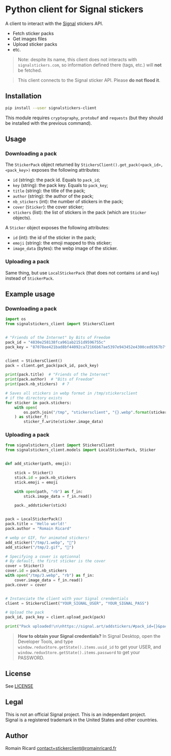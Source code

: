 # Python client for Signal stickers

A client to interact with the [Signal](https://signal.org/) stickers API.

+ Fetch sticker packs
+ Get images files
+ Upload sticker packs
+ etc.


> Note: despite its name, this client does not interacts with
> `signalstickers.com`, so information defined there (tags, etc.) will **not**
> be fetched.

> This client connects to the Signal sticker API. Please **do not flood it**.

## Installation

```bash
pip install --user signalstickers-client
```

This module requires `cryptography`, `protobuf` and `requests` (but they should
be installed with the previous command).
 
## Usage

### Downloading a pack
The `StickerPack` object returned by `StickersClient().get_pack(<pack_id>,
<pack_key>)` exposes the following attributes:

+ `id` (string): the pack id. Equals to `pack_id`;
+ `key` (string): the pack key. Equals to `pack_key`;
+ `title` (string): the title of the pack;
+ `author` (string): the author of the pack;
+ `nb_stickers` (int): the number of stickers in the pack;
+ `cover` (`Sticker`): the cover sticker;
+ `stickers` (list): the list of stickers in the pack (which are `Sticker`
  objects).


A `Sticker` object exposes the following attributes:

+ `id` (int): the id of the sticker in the pack;
+ `emoji` (string): the emoji mapped to this sticker;
+ `image_data` (bytes): the webp image of the sticker.


### Uploading a pack

Same thing, but use `LocalStickerPack` (that does not contains `id` and `key`)
instead of `StickerPack`.

## Example usage

### Downloading a pack

```python
import os
from signalstickers_client import StickersClient


# "Friends of the Internet" by Bits of Freedom
pack_id = "4830e258138fca961ab2151d9596755c"
pack_key = "87078ee421bad8bf44092ca72166b67ae5397e943452e4300ced9367b7f6a1a1"


client = StickersClient()
pack = client.get_pack(pack_id, pack_key)

print(pack.title)  # "Friends of the Internet"
print(pack.author)  # "Bits of Freedom"
print(pack.nb_stickers)  # 7

# Saves all stickers in webp format in /tmp/stickersclient
# if the directory exists
for sticker in pack.stickers:
    with open(
        os.path.join("/tmp", "stickersclient", "{}.webp".format(sticker.id)), "wb"
    ) as sticker_f:
        sticker_f.write(sticker.image_data)

```

### Uploading a pack

```python
from signalstickers_client import StickersClient
from signalstickers_client.models import LocalStickerPack, Sticker


def add_sticker(path, emoji):

    stick = Sticker()
    stick.id = pack.nb_stickers
    stick.emoji = emoji

    with open(path, "rb") as f_in:
        stick.image_data = f_in.read()

    pack._addsticker(stick)


pack = LocalStickerPack()
pack.title = 'Hello world!'
pack.author = "Romain Ricard"

# webp or GIF, for animated stickers!
add_sticker("/tmp/1.webp", "🤪")
add_sticker("/tmp/2.gif", "🐻")

# Specifying a cover is optionnal
# By default, the first sticker is the cover
cover = Sticker()
cover.id = pack.nb_stickers
with open("/tmp/3.webp", "rb") as f_in:
    cover.image_data = f_in.read()
pack.cover = cover


# Instanciate the client with your Signal crendentials
client = StickersClient("YOUR_SIGNAL_USER", "YOUR_SIGNAL_PASS")

# Upload the pack
pack_id, pack_key = client.upload_pack(pack)

print("Pack uploaded!\n\nhttps://signal.art/addstickers/#pack_id={}&pack_key={}".format(pack_id, pack_key))
```

> **How to obtain your Signal credentials?**
> In Signal Desktop, open the Developer
> Tools, and type `window.reduxStore.getState().items.uuid_id` to get your USER,
> and `window.reduxStore.getState().items.password` to get your PASSWORD.



## License

See [LICENSE](https://github.com/romainricard/signalstickers-client/blob/master/LICENSE)


## Legal

This is not an official Signal project. This is an independant project.  
Signal is a registered trademark in the United States and other countries.


## Author

Romain Ricard <contact+stickerclient@romainricard.fr>

